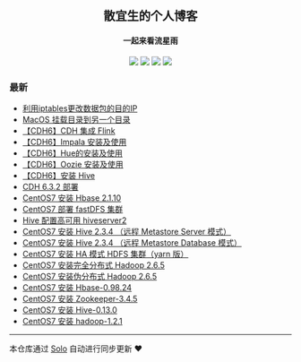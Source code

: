<h2 align="center">
散宜生的个人博客
</h2>

<h4 align="center">一起来看流星雨</h4>
<p align="center"><a title="散宜生的个人博客" target="_blank" href="https://github.com/TOT-JIN/solo-blog"><img src="https://img.shields.io/github/last-commit/TOT-JIN/solo-blog.svg?style=flat-square&color=FF9900"></a>
<a title="GitHub repo size in bytes" target="_blank" href="https://github.com/TOT-JIN/solo-blog"><img src="https://img.shields.io/github/repo-size/TOT-JIN/solo-blog.svg?style=flat-square"></a>
<a title="Solo Version" target="_blank" href="https://github.com/88250/solo/releases"><img src="https://img.shields.io/badge/solo-4.3.1-f1e05a.svg?style=flat-square&color=blueviolet"></a>
<a title="Hits" target="_blank" href="https://github.com/88250/hits"><img src="https://hits.b3log.org/TOT-JIN/solo-blog.svg"></a></p>

### 最新

* [利用iptables更改数据包的目的IP](https://17kblog.com/articles/2021/02/26/1614317317767.html)
* [MacOS 挂载目录到另一个目录](https://17kblog.com/articles/2020/12/22/1608608227214.html)
* [【CDH6】CDH 集成 Flink](https://17kblog.com/articles/2020/12/20/1608474708314.html)
* [【CDH6】Impala 安装及使用](https://17kblog.com/articles/2020/12/20/1608474516996.html)
* [【CDH6】Hue的安装及使用](https://17kblog.com/articles/2020/12/20/1608474110157.html)
* [【CDH6】Oozie 安装及使用](https://17kblog.com/articles/2020/12/20/1608473139222.html)
* [【CDH6】安装 Hive](https://17kblog.com/articles/2020/12/20/1608472427089.html)
* [CDH 6.3.2 部署](https://17kblog.com/articles/2020/12/18/1608271781807.html)
* [CentOS7 安装 Hbase 2.1.10](https://17kblog.com/articles/2020/06/04/1591274902592.html)
* [CentOS7 部署 fastDFS 集群](https://17kblog.com/articles/2019/12/18/1576681865733.html)
* [Hive 配置高可用 hiveserver2](https://17kblog.com/articles/2019/11/28/1574954229733.html)
* [CentOS7 安装 Hive 2.3.4 （远程 Metastore Server 模式）](https://17kblog.com/articles/2019/06/10/1560157654923.html)
* [CentOS7 安装 Hive 2.3.4 （远程 Metastore Database 模式）](https://17kblog.com/articles/2019/06/09/1560078073733.html)
* [CentOS7 安装 HA 模式 HDFS 集群（yarn 版）](https://17kblog.com/articles/2019/05/19/1558230815733.html)
* [CentOS7 安装完全分布式 Hadoop 2.6.5](https://17kblog.com/articles/2019/05/18/1558141785733.html)
* [CentOS7 安装伪分布式 Hadoop 2.6.5](https://17kblog.com/articles/2019/05/17/1558055385791.html)
* [CentOS7 安装 Hbase-0.98.24](https://17kblog.com/articles/2018/10/06/1538790815733.html)
* [CentOS7 安装 Zookeeper-3.4.5](https://17kblog.com/articles/2018/10/05/1538704415733.html)
* [CentOS7 安装 Hive-0.13.0](https://17kblog.com/articles/2018/10/04/1538618015733.html)
* [CentOS7 安装 hadoop-1.2.1](https://17kblog.com/articles/2018/10/03/1538531615733.html)



---

本仓库通过 [Solo](https://github.com/88250/solo) 自动进行同步更新 ❤️ 